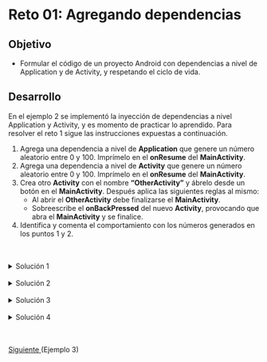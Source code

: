 # Reto 01: Agregando dependencias

## Objetivo

* Formular el código de un proyecto Android con dependencias a nivel de Application y de Activity, y respetando el ciclo de vida.

## Desarrollo

En el ejemplo 2 se implementó la inyección de dependencias a nivel Application y Activity, y es momento de  practicar lo aprendido. Para resolver el reto 1 sigue las instrucciones expuestas a continuación.

1. Agrega una dependencia a nivel de **Application** que genere un número aleatorio entre 0 y 100. Imprímelo en el **onResume** del **MainActivity**.
2. Agrega una dependencia a nivel de **Activity** que genere un número aleatorio entre 0 y 100. Imprímelo en el **onResume** del **MainActivity**.
3. Crea otro **Activity** con el nombre **“OtherActivity”** y ábrelo desde un botón en el **MainActivity**.  Después aplica las siguientes reglas al mismo:
    - Al abrir el **OtherActivity** debe finalizarse el **MainActivity**.
    - Sobreescribe el **onBackPressed** del nuevo **Activity**, provocando que abra el **MainActivity** y se finalice.
4. Identifica y comenta el comportamiento con los números generados en los puntos 1 y 2.

</br>
</br>

<details>
    <summary>Solución 1</summary>

  AppModule

  ```Kotlin
  @Singleton
  @Provides
  @Named("randomNum")
  fun provideRandomNum() = (0..100).random().toString()

  MainActivity -> onResume

  Log.e("MainActivity", randomNum)
  ```

</details>

</br>

<details>
    <summary>Solución 2</summary>

  MainModule
  
  ```Kotlin
  @ActivityScoped
  @Provides
  @Named("randomNumAct")
  fun provideRandomNumAct() = (0..100).random().toString()

  MainActivity -> onResume

  Log.e("MainActivityAct", randomNumAct)
  ```
</details>

</br>

<details>
    <summary>Solución 3</summary>

activity_other.xml
```xml
<?xml version="1.0" encoding="utf-8"?>
<androidx.constraintlayout.widget.ConstraintLayout xmlns:android="http://schemas.android.com/apk/res/android"
    android:layout_width="match_parent"
    android:layout_height="match_parent">

</androidx.constraintlayout.widget.ConstraintLayout>
```

OtherActivity
```kotlin
import android.content.Intent
import android.os.Bundle
import androidx.appcompat.app.AppCompatActivity

class OtherActivity : AppCompatActivity() {

    override fun onCreate(savedInstanceState: Bundle?) {
        super.onCreate(savedInstanceState)
        setContentView(R.layout.activity_other)
    }

    override fun onBackPressed() {
        super.onBackPressed()
        startActivity(Intent(this, MainActivity::class.java))
        finish()
    }
}
```

MainActivity
```Kotlin
@Inject
@Named("randomNum")
lateinit var randomNum: String

@Inject
@Named("randomNumAct")
lateinit var randomNumAct: String

override fun onCreate(savedInstanceState: Bundle?) {
  super.onCreate(savedInstanceState)
  setContentView(R.layout.activity_main)

  findViewById<Button>(R.id.button).setOnClickListener {
      startActivity(Intent(this, OtherActivity::class.java))
      finish()
  }

  Log.e("MainActivity", testString)
  Log.e("MainActivity", provideUserDataManager.toString())
}

override fun onResume() {
  super.onResume()
  Log.e("MainActivity", randomNum)
  Log.e("MainActivityAct", randomNumAct)
}
```

</details>

</br>

<details>
    <summary>Solución 4</summary>

<img src="assets/01.png" width="70%"/>

La primera vez que se entra a MainActivity se generan los dos números, pero al estar navegando entre las dos Actividades se observa que sólo cambia el valor del MainModule, pues este depende del ciclo del Main, y como se está finalizando, eso hace que se genere de nuevo, y el del AppModule permanece con el valor de 21, ya que sólo se generará de nuevo cuando se finalice la app.

</details>

</br>
</br>

[Siguiente ](../Ejemplo-03/README.md)(Ejemplo 3)

